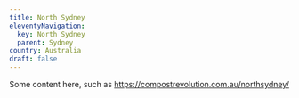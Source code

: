 ```yaml
---
title: North Sydney
eleventyNavigation:
  key: North Sydney
  parent: Sydney
country: Australia
draft: false
---
```


Some content here, such as https://compostrevolution.com.au/northsydney/
